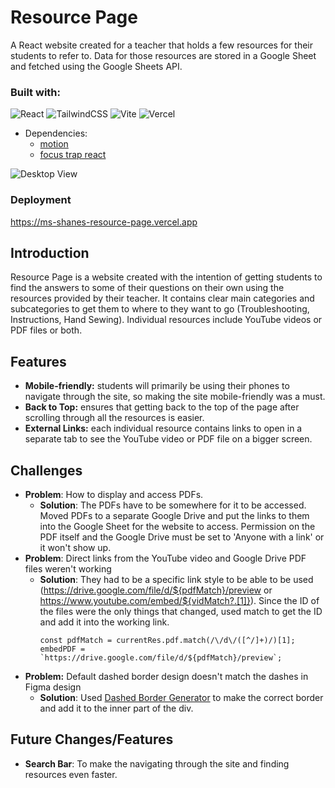 # Resource Page

A React website created for a teacher that holds a few resources for their students to refer to. Data for those resources are stored in a Google Sheet and fetched using the Google Sheets API.

### Built with:

![React](https://img.shields.io/badge/react-%2320232a.svg?style=for-the-badge&logo=react&logoColor=%2361DAFB) ![TailwindCSS](https://img.shields.io/badge/tailwindcss-%2338B2AC.svg?style=for-the-badge&logo=tailwind-css&logoColor=white) ![Vite](https://img.shields.io/badge/vite-%23646CFF.svg?style=for-the-badge&logo=vite&logoColor=white) ![Vercel](https://img.shields.io/badge/vercel-%23000000.svg?style=for-the-badge&logo=vercel&logoColor=white)

- Dependencies:
  - [motion](https://motion.dev/docs/react)
  - [focus trap react](https://github.com/focus-trap/focus-trap-react)

![Desktop View](./src/assets/desktop-view.png)

### Deployment

https://ms-shanes-resource-page.vercel.app

## Introduction

Resource Page is a website created with the intention of getting students to find the answers to some of their questions on their own using the resources provided by their teacher. It contains clear main categories and subcategories to get them to where to they want to go (Troubleshooting, Instructions, Hand Sewing). Individual resources include YouTube videos or PDF files or both.

## Features

- **Mobile-friendly:** students will primarily be using their phones to navigate through the site, so making the site mobile-friendly was a must.
- **Back to Top:** ensures that getting back to the top of the page after scrolling through all the resources is easier.
- **External Links:** each individual resource contains links to open in a separate tab to see the YouTube video or PDF file on a bigger screen.

## Challenges

- **Problem**: How to display and access PDFs.
  - **Solution**: The PDFs have to be somewhere for it to be accessed. Moved PDFs to a separate Google Drive and put the links to them into the Google Sheet for the website to access. Permission on the PDF itself and the Google Drive must be set to 'Anyone with a link' or it won't show up.
- **Problem**: Direct links from the YouTube video and Google Drive PDF files weren't working
  - **Solution**: They had to be a specific link style to be able to be used (https://drive.google.com/file/d/${pdfMatch}/preview or https://www.youtube.com/embed/${vidMatch?.[1]}). Since the ID of the files were the only things that changed, used match to get the ID and add it into the working link.
    ```
    const pdfMatch = currentRes.pdf.match(/\/d\/([^/]+)/)[1];
    embedPDF = `https://drive.google.com/file/d/${pdfMatch}/preview`;
    ```
- **Problem:** Default dashed border design doesn't match the dashes in Figma design
  - **Solution**: Used [Dashed Border Generator](https://kovart.github.io/dashed-border-generator/) to make the correct border and add it to the inner part of the div.

## Future Changes/Features

- **Search Bar**: To make the navigating through the site and finding resources even faster.
